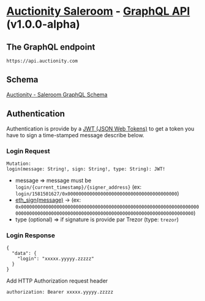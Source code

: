 # [Auctionity Saleroom](https://app.auctionity.com/) - [GraphQL API](https://graphql.org/) (v1.0.0-alpha)


## The GraphQL endpoint
```
https://api.auctionity.com
```

## Schema
[Auctionity - Saleroom GraphQL Schema](schema.graphql)

## Authentication
Authentication is provide by a [JWT (JSON Web Tokens)](https://jwt.io/introduction/) to get a token you have to sign a time-stamped message describe below.

### Login Request
```
Mutation:
login(message: String!, sign: String!, type: String): JWT!
```

- message =>  message must be `login/{current_timestamp}/{signer_address}` (ex: `login/1581501627/0x0000000000000000000000000000000000000000`)
- [eth_sign(message)](https://github.com/ethereum/wiki/wiki/json-rpc#eth_sign) -> (ex: `0x0000000000000000000000000000000000000000000000000000000000000000000000000000000000000000000000000000000000000000000000000000000000`)
- type (optional) => if signature is provide par Trezor (type: `trezor`)


### Login Response
```
{
  "data": {
    "login": "xxxxx.yyyyy.zzzzz"
  }
}
```

Add HTTP Authorization request header
```
authorization: Bearer xxxxx.yyyyy.zzzzz
```